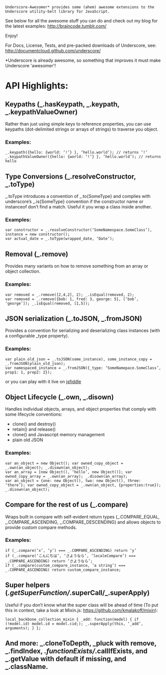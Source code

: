 ````
Underscore-Awesomer* provides some (ahem) awesome extensions to the Underscore utility-belt library for JavaScript.
````

See below for all the awesome stuff you can do and check out my blog for
the latest examples: http://braincode.tumblr.com/

Enjoy!


For Docs, License, Tests, and pre-packed downloads of Underscore, see: http://documentcloud.github.com/underscore/

*Underscore is already awesome, so something that improves it must make
Underscore 'awesomer'!


# API Highlights:

## Keypaths (_.hasKeypath, _.keypath, _.keypathValueOwner)
Rather than just using simple keys to reference properties, you can use keypaths (dot-delimited strings or arrays of strings) to traverse you object.

### Examples:

````
_.keypath({hello: {world: ‘!’} }, ‘hello.world’); // returns ‘!’
_.keypathValueOwner({hello: {world: ‘!’} }, ‘hello.world’); // returns hello
````

## Type Conversions (_.resolveConstructor, _.toType)
_.toType introduces a convention of _.to{SomeType} and complies with underscore’s _.is{SomeType} convention if the constructor name or instanceof don’t find a match. Useful it you wrap a class inside another.

### Examples:

````
var constructor = _.resolveConstructor(‘SomeNamespace.SomeClass’), instance = new constructor();
var actual_date = _.toType(wrapped_date, ‘Date’);
````

## Removal (_.remove)
Provides many variants on how to remove something from an array or object collection.

### Examples:

````
var removed = _.remove([2,4,2], 2); _.isEqual(removed, 2);
var removed = _.remove({bob: 1, fred: 3, george: 5}, [‘bob’, ‘george’]); _.isEqual(removed, [1,5]);
````

## JSON serialization (_.toJSON, _.fromJSON)
Provides a convention for serializing and deserializing class instances (with a configurable _type property).

### Examples:

````
var plain_old_json = _.toJSON(some_instance), some_instance_copy = _.fromJSON(plain_old_json);
var namespaced_instance = _.fromJSON({_type: ‘SomeNamepace.SomeClass’, prop1: 1, prop2: 2});
````

or you can play with it live on [jsfiddle][1]

[1]: http://jsfiddle.net/kmalakoff/VkNaa/

## Object Lifecycle (_.own, _.disown)
Handles individual objects, arrays, and object properties that comply with some lifecycle conventions:

* clone() and destroy()
* retain() and release()
* clone() and Javascript memory management
* plain old JSON

### Examples:

````
var an_object = new Object(); var owned_copy_object = _.own(an_object); _.disown(an_object);
var an_array = [new Object(), ‘hello’, new Object()]; var owned_copy_array = _.own(an_array); _.disown(an_array);
var an_object = {one: new Object(), two: new Object(), three: ‘there’}; var owned_copy_object = _.own(an_object, {properties:true}); _.disown(an_object);
````

## Compare for the rest of us (_.compare)
Wraps built in compare with self-evident return types (_.COMPARE_EQUAL, _.COMPARE_ASCENDING, _.COMPARE_DESCENDING) and allows objects to provide custom compare methods.

### Examples:

````
if (_.compare(‘x’, ‘y’) === _.COMPARE_ASCENDING) return ‘y’
if (_.compare(‘こんにちは’, ‘さようなら’, ‘localeCompare’) === _.COMPARE_ASCENDING) return ‘さようなら’;
if (_.compare(custom_compare_instance, ‘a string’) === _.COMPARE_ASCENDING) return custom_compare_instance;
````

## Super helpers (_.getSuperFunction/_.superCall/_.superApply)
Useful if you don’t know what the super class will be ahead of time (To put this in context, take a look at Mixin.js: https://github.com/kmalakoff/mixin):

````
local_backbone_collection_mixin { _add: function(model) { if (!model.id) model.id = model.cid;); _.superApply(this, ‘_add’, arguments); } };
````

## And more: _.cloneToDepth, _pluck with remove, _.findIndex, _.functionExists/_.callIfExists, and _.getValue with default if missing, and _.className.
